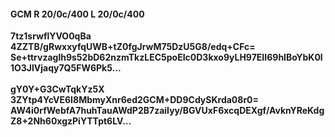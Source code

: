 #### GCM R 20/0c/400 L 20/0c/400
**7tz1srwflYVO0qBa**<br/>**4ZZTB/gRwxxyfqUWB+tZ0fgJrwM75DzU5G8/edq+CFc=**<br/>**Se+ttrvzaglh9s52bD62nzmTkzLEC5poEIc0D3kxo9yLH97EII69hIBoYbK0l1O3JlVjaqy7Q5FW6Pk5...**<br/><br/>
**gY0Y+G3CwTqkYz5X**<br/>**3ZYtp4YcVE6I8MbmyXnr6ed2GCM+DD9CdySKrda08r0=**<br/>**AW4i0rfWebfA7huhTauAWdP2B7zaiIyy/BGVUxF6xcqDEXgf/AvknYReKdgZ8+2Nh60xgzPiYTTpt6LV...**